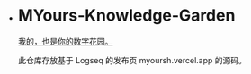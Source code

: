 - # MYours-Knowledge-Garden
  
  [我的，也是你的数字花园。](https://myoursh.vercel.app/)
  
  
  此仓库存放基于 Logseq 的发布页 myoursh.vercel.app 的源码。
